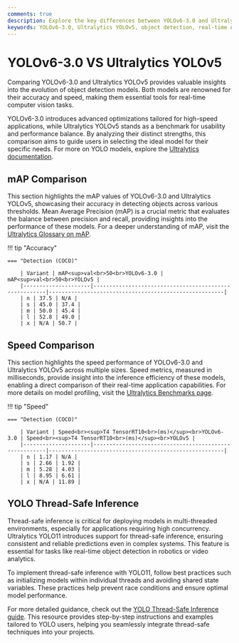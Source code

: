 ```yaml
---
comments: true
description: Explore the key differences between YOLOv6-3.0 and Ultralytics YOLOv5 in this detailed comparison. Learn how these models excel in object detection, real-time AI, and edge AI applications, while pushing the boundaries of computer vision technology.
keywords: YOLOv6-3.0, Ultralytics YOLOv5, object detection, real-time AI, edge AI, computer vision, model comparison
---
```


# YOLOv6-3.0 VS Ultralytics YOLOv5

Comparing YOLOv6-3.0 and Ultralytics YOLOv5 provides valuable insights into the evolution of object detection models. Both models are renowned for their accuracy and speed, making them essential tools for real-time computer vision tasks.

YOLOv6-3.0 introduces advanced optimizations tailored for high-speed applications, while Ultralytics YOLOv5 stands as a benchmark for usability and performance balance. By analyzing their distinct strengths, this comparison aims to guide users in selecting the ideal model for their specific needs. For more on YOLO models, explore the [Ultralytics documentation](https://docs.ultralytics.com/models/yolov8/).

## mAP Comparison

This section highlights the mAP values of YOLOv6-3.0 and Ultralytics YOLOv5, showcasing their accuracy in detecting objects across various thresholds. Mean Average Precision (mAP) is a crucial metric that evaluates the balance between precision and recall, providing insights into the performance of these models. For a deeper understanding of mAP, visit the [Ultralytics Glossary on mAP](https://www.ultralytics.com/glossary/mean-average-precision-map).

!!! tip "Accuracy"

    === "Detection (COCO)"

    	| Variant | mAP<sup>val<br>50<br>YOLOv6-3.0 | mAP<sup>val<br>50<br>YOLOv5 |
    	|---------------------|-------------------------------------------------------|-------------------------------------------------------|
    	| n | 37.5 | N/A |
    	| s | 45.0 | 37.4 |
    	| m | 50.0 | 45.4 |
    	| l | 52.8 | 49.0 |
    	| x | N/A | 50.7 |


## Speed Comparison

This section highlights the speed performance of YOLOv6-3.0 and Ultralytics YOLOv5 across multiple sizes. Speed metrics, measured in milliseconds, provide insight into the inference efficiency of these models, enabling a direct comparison of their real-time application capabilities. For more details on model profiling, visit the [Ultralytics Benchmarks page](https://docs.ultralytics.com/reference/utils/benchmarks/).

!!! tip "Speed"

    === "Detection (COCO)"

    	| Variant | Speed<br><sup>T4 TensorRT10<br>(ms)</sup><br>YOLOv6-3.0 | Speed<br><sup>T4 TensorRT10<br>(ms)</sup><br>YOLOv5 |
    	|---------------------|-------------------------------------------------------|-------------------------------------------------------|
    	| n | 1.17 | N/A |
    	| s | 2.66 | 1.92 |
    	| m | 5.28 | 4.03 |
    	| l | 8.95 | 6.61 |
    	| x | N/A | 11.89 |

## YOLO Thread-Safe Inference

Thread-safe inference is critical for deploying models in multi-threaded environments, especially for applications requiring high concurrency. Ultralytics YOLO11 introduces support for thread-safe inference, ensuring consistent and reliable predictions even in complex systems. This feature is essential for tasks like real-time object detection in robotics or video analytics.

To implement thread-safe inference with YOLO11, follow best practices such as initializing models within individual threads and avoiding shared state variables. These practices help prevent race conditions and ensure optimal model performance.

For more detailed guidance, check out the [YOLO Thread-Safe Inference guide](https://docs.ultralytics.com/guides/yolo-thread-safe-inference/). This resource provides step-by-step instructions and examples tailored to YOLO users, helping you seamlessly integrate thread-safe techniques into your projects.
